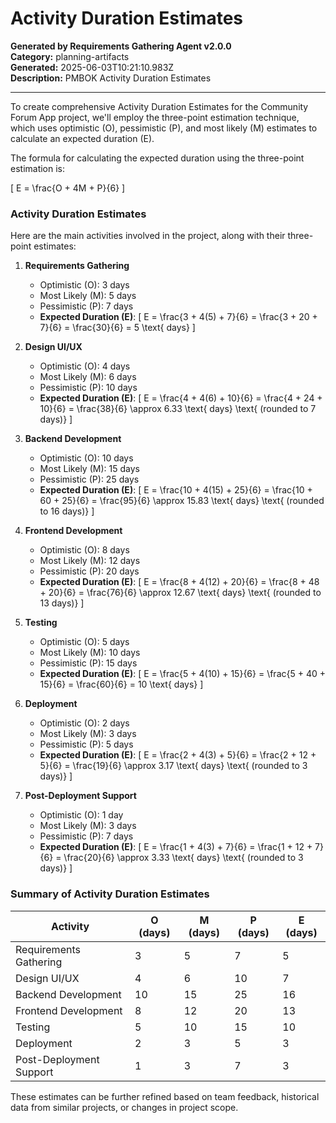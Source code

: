 # Activity Duration Estimates

**Generated by Requirements Gathering Agent v2.0.0**  
**Category:** planning-artifacts  
**Generated:** 2025-06-03T10:21:10.983Z  
**Description:** PMBOK Activity Duration Estimates

---

To create comprehensive Activity Duration Estimates for the Community Forum App project, we'll employ the three-point estimation technique, which uses optimistic (O), pessimistic (P), and most likely (M) estimates to calculate an expected duration (E). 

The formula for calculating the expected duration using the three-point estimation is:

\[ E = \frac{O + 4M + P}{6} \]

### Activity Duration Estimates

Here are the main activities involved in the project, along with their three-point estimates:

1. **Requirements Gathering**
   - Optimistic (O): 3 days
   - Most Likely (M): 5 days
   - Pessimistic (P): 7 days
   - **Expected Duration (E)**: 
     \[
     E = \frac{3 + 4(5) + 7}{6} = \frac{3 + 20 + 7}{6} = \frac{30}{6} = 5 \text{ days}
     \]

2. **Design UI/UX**
   - Optimistic (O): 4 days
   - Most Likely (M): 6 days
   - Pessimistic (P): 10 days
   - **Expected Duration (E)**: 
     \[
     E = \frac{4 + 4(6) + 10}{6} = \frac{4 + 24 + 10}{6} = \frac{38}{6} \approx 6.33 \text{ days} \text{ (rounded to 7 days)}
     \]

3. **Backend Development**
   - Optimistic (O): 10 days
   - Most Likely (M): 15 days
   - Pessimistic (P): 25 days
   - **Expected Duration (E)**: 
     \[
     E = \frac{10 + 4(15) + 25}{6} = \frac{10 + 60 + 25}{6} = \frac{95}{6} \approx 15.83 \text{ days} \text{ (rounded to 16 days)}
     \]

4. **Frontend Development**
   - Optimistic (O): 8 days
   - Most Likely (M): 12 days
   - Pessimistic (P): 20 days
   - **Expected Duration (E)**: 
     \[
     E = \frac{8 + 4(12) + 20}{6} = \frac{8 + 48 + 20}{6} = \frac{76}{6} \approx 12.67 \text{ days} \text{ (rounded to 13 days)}
     \]

5. **Testing**
   - Optimistic (O): 5 days
   - Most Likely (M): 10 days
   - Pessimistic (P): 15 days
   - **Expected Duration (E)**: 
     \[
     E = \frac{5 + 4(10) + 15}{6} = \frac{5 + 40 + 15}{6} = \frac{60}{6} = 10 \text{ days}
     \]

6. **Deployment**
   - Optimistic (O): 2 days
   - Most Likely (M): 3 days
   - Pessimistic (P): 5 days
   - **Expected Duration (E)**: 
     \[
     E = \frac{2 + 4(3) + 5}{6} = \frac{2 + 12 + 5}{6} = \frac{19}{6} \approx 3.17 \text{ days} \text{ (rounded to 3 days)}
     \]

7. **Post-Deployment Support**
   - Optimistic (O): 1 day
   - Most Likely (M): 3 days
   - Pessimistic (P): 7 days
   - **Expected Duration (E)**: 
     \[
     E = \frac{1 + 4(3) + 7}{6} = \frac{1 + 12 + 7}{6} = \frac{20}{6} \approx 3.33 \text{ days} \text{ (rounded to 3 days)}
     \]

### Summary of Activity Duration Estimates

| Activity                     | O (days) | M (days) | P (days) | E (days) |
|------------------------------|----------|----------|----------|----------|
| Requirements Gathering        | 3        | 5        | 7        | 5        |
| Design UI/UX                 | 4        | 6        | 10       | 7        |
| Backend Development           | 10       | 15       | 25       | 16       |
| Frontend Development          | 8        | 12       | 20       | 13       |
| Testing                       | 5        | 10       | 15       | 10       |
| Deployment                    | 2        | 3        | 5        | 3        |
| Post-Deployment Support       | 1        | 3        | 7        | 3        |

These estimates can be further refined based on team feedback, historical data from similar projects, or changes in project scope.